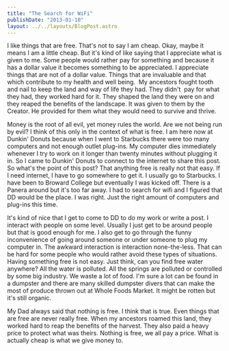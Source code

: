 ```yaml
---
title: "The Search for WiFi"
publishDate: "2013-01-10"
layout: ../../layouts/BlogPost.astro
---
```


I like things that are free. That's not to say I am cheap. Okay, maybe it means I am a little cheap. But it's kind of like saying that I appreciate what is given to me. Some people would rather pay for something and because it has a dollar value it becomes something to be appreciated. I appreciate things that are not of a dollar value. Things that are invaluable and that which contribute to my health and well being.  My ancestors fought tooth and nail to keep the land and way of life they had. They didn't  pay for what they had, they worked hard for it. They shaped the land they were on and they reaped the benefits of the landscape. It was given to them by the Creator. He provided for them what they would need to survive and thrive. 

Money is the root of all evil, yet money rules the world. Are we not being run by evil? I think of this only in the context of what is free. I am here now at Dunkin' Donuts because when I went to Starbucks there were too many computers and not enough outlet plug-ins. My computer dies immediately whenever I try to work on it longer than twenty minutes without plugging it in. So I came to Dunkin' Donuts to connect to the internet to share this post. So what's the point of this post? That anything free is really not that easy. If I need internet, I have to go somewhere to get it. I usually go to Starbucks. I have been to Broward College but eventually I was kicked off. There is a Panera around but it's too far away. I had to search for wifi and I figured that DD would be the place. I was right. Just the right amount of computers and plug-ins this time.

It's kind of nice that I get to come to DD to do my work or write a post. I interact with people on some level. Usually I just get to be around people but that is good enough for me. I also get to go through the funny inconvenience of going around someone or under someone to plug my computer in. The awkward interaction is interaction none-the-less. That can be hard for some people who would rather avoid these types of situations. Having something free is not easy. Just think, can you find free water anywhere? All the water is polluted. All the springs are polluted or controlled by some big industry. We waste a lot of food. I'm sure a lot can be found in a dumpster and there are many skilled dumpster divers that can make the most of produce thrown out at Whole Foods Market. It might be rotten but it's still organic.

My Dad always said that nothing is free. I think that is true. Even things that are free are never really free. When my ancestors roamed this land, they worked hard to reap the benefits of the harvest. They also paid a heavy price to protect what was theirs. Nothing is free, we all pay a price. What is actually cheap is what we give money to.
